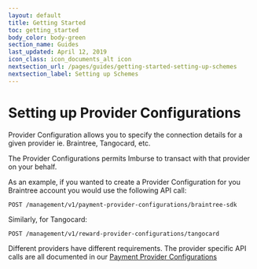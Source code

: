 ```yaml
---
layout: default
title: Getting Started
toc: getting_started
body_color: body-green
section_name: Guides
last_updated: April 12, 2019
icon_class: icon_documents_alt icon
nextsection_url: /pages/guides/getting-started-setting-up-schemes
nextsection_label: Setting up Schemes
---
```

# Setting up Provider Configurations

Provider Configuration allows you to specify the connection details for a given provider ie. Braintree, Tangocard, etc.

The Provider Configurations permits Imburse to transact with that provider on your behalf. 

As an example, if you wanted to create a Provider Configuration for you Braintree account you would use the following API call:

`POST /management/v1/payment-provider-configurations/braintree-sdk`

Similarly, for Tangocard:

`POST /management/v1/reward-provider-configurations/tangocard`

Different providers have different requirements. The provider specific API calls are all documented in our [Payment Provider Configurations](https://api-docs.imbursepayments.com/#898cf1d0-5846-4398-82aa-901094e172f9)
